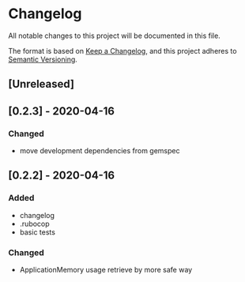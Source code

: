 # Changelog

All notable changes to this project will be documented in this file.

The format is based on [Keep a Changelog](https://keepachangelog.com/en/1.0.0/),
and this project adheres to [Semantic Versioning](https://semver.org/spec/v2.0.0.html).

## [Unreleased]

## [0.2.3] - 2020-04-16
### Changed
- move development dependencies from gemspec

## [0.2.2] - 2020-04-16
### Added
- changelog
- .rubocop
- basic tests

### Changed
- ApplicationMemory usage retrieve by more safe way
